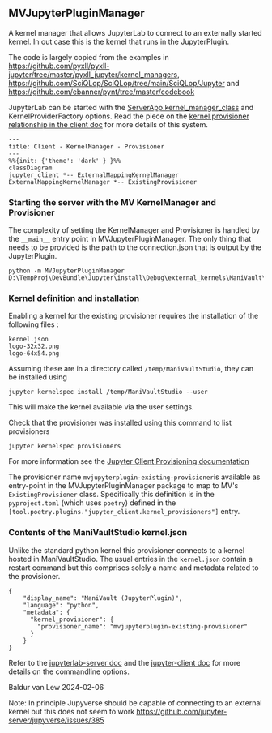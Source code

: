 ## MVJupyterPluginManager

A kernel manager that allows JupyterLab to connect to an externally started kernel. In out case this is the kernel that runs in the JupyterPlugin.

The code is largely copied from the examples in https://github.com/pyxll/pyxll-jupyter/tree/master/pyxll_jupyter/kernel_managers, https://github.com/SciQLop/SciQLop/tree/main/SciQLop/Jupyter and https://github.com/ebanner/pynt/tree/master/codebook

JupyterLab can be started with the [ServerApp.kernel_manager_class](https://jupyterlab-server.readthedocs.io/en/stable/api/app-config.html) and KernelProviderFactory options. Read the piece on the [kernel provisioner relationship in the client doc](https://jupyter-client.readthedocs.io/en/stable/provisioning.html) for more details of this system. 

```mermaid
---
title: Client - KernelManager - Provisioner
---
%%{init: {'theme': 'dark' } }%%
classDiagram
jupyter_client *-- ExternalMappingKernelManager
ExternalMappingKernelManager *-- ExistingProvisioner 

```
### Starting the server with the MV KernelManager and Provisioner

The complexity of setting the KernelManager and Provisioner is handled by the `__main__` entry point in MVJupyterPluginManager. The only thing that needs to be provided is the path to the connection.json that is output by the JupyterPlugin. 
```
python -m MVJupyterPluginManager D:\TempProj\DevBundle\Jupyter\install\Debug\external_kernels\ManiVault\connection.json
```

### Kernel definition and installation

Enabling a kernel for the existing provisioner requires the installation of the following files : 

```
kernel.json
logo-32x32.png
logo-64x54.png
```

Assuming these are in a directory called `/temp/ManiVaultStudio`, they can be installed using 

```
jupyter kernelspec install /temp/ManiVaultStudio --user
```

This will make the kernel available via the user settings.

Check that the provisioner was installed using this command to list provisioners 

```
jupyter kernelspec provisioners
```

For more information see the [Jupyter Client Provisioning documentation](https://jupyter-client.readthedocs.io/en/stable/provisioning.html)

The provisioner name `mvjupyterplugin-existing-provisioner`is available as entry-point in the MVJupyterPluginManager package to map to MV's `ExistingProvisioner` class. Specifically this definition is in the `pyproject.toml` (which uses `poetry`) defined in the `[tool.poetry.plugins."jupyter_client.kernel_provisioners"]` entry.

### Contents of the ManiVaultStudio kernel.json

Unlike the standard python kernel this provisioner connects to a kernel hosted in ManiVaultStudio. The usual entries in the `kernel.json` contain a restart command but this comprises solely a name and metadata related to the provisioner.

```
{
	"display_name": "ManiVault (JupyterPlugin)",
	"language": "python",
	"metadata": {
	  "kernel_provisioner": {
		"provisioner_name": "mvjupyterplugin-existing-provisioner"
	  }
	}
}
```


Refer to the [jupyterlab-server doc](https://jupyterlab-server.readthedocs.io/en/latest/api/app-config.html) and the [jupyter-client doc](https://jupyter-client.readthedocs.io/en/stable/provisioning.html) for more details on the commandline options.

Baldur van Lew
2024-02-06

Note: In principle Jupyverse should be capable of connecting to an external kernel but this does not seem to work https://github.com/jupyter-server/jupyverse/issues/385